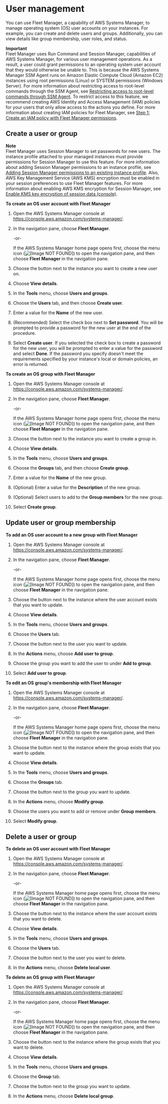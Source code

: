 # User management<a name="fleet-user-management"></a>

You can use Fleet Manager, a capability of AWS Systems Manager, to manage operating system \(OS\) user accounts on your instances\. For example, you can create and delete users and groups\. Additionally, you can view details like group membership, user roles, and status\.

**Important**  
Fleet Manager uses Run Command and Session Manager, capabilities of AWS Systems Manager, for various user management operations\. As a result, a user could grant permissions to an operating system user account that they would otherwise be unable to\. This is because the AWS Systems Manager SSM Agent runs on Amazon Elastic Compute Cloud \(Amazon EC2\) instances using root permissions \(Linux\) or SYSTEM permissions \(Windows Server\)\. For more information about restricting access to root\-level commands through the SSM Agent, see [Restricting access to root\-level commands through SSM Agent](ssm-agent-restrict-root-level-commands.md)\. To restrict access to this feature, we recommend creating AWS Identity and Access Management \(IAM\) policies for your users that only allow access to the actions you define\. For more information about creating IAM policies for Fleet Manager, see [Step 1: Create an IAM policy with Fleet Manager permissions](fleet-setup-iam.md)\.

## Create a user or group<a name="fleet-user-management-create"></a>

**Note**  
Fleet Manager uses Session Manager to set passwords for new users\. The instance profile attached to your managed instances must provide permissions for Session Manager to use this feature\. For more information about adding Session Manager permissions to an instance profile, see [Adding Session Manager permissions to an existing instance profile](getting-started-add-permissions-to-existing-profile.md)\. Also, AWS Key Management Service \(AWS KMS\) encryption must be enabled in your session preferences to use Fleet Manager features\. For more information about enabling AWS KMS encryption for Session Manager, see [Enable KMS key encryption of session data \(console\)](session-preferences-enable-encryption.md)\.

**To create an OS user account with Fleet Manager**

1. Open the AWS Systems Manager console at [https://console\.aws\.amazon\.com/systems\-manager/](https://console.aws.amazon.com/systems-manager/)\.

1. In the navigation pane, choose **Fleet Manager**\.

   \-or\-

   If the AWS Systems Manager home page opens first, choose the menu icon \(![\[Image NOT FOUND\]](http://docs.aws.amazon.com/systems-manager/latest/userguide/images/menu-icon-small.png)\) to open the navigation pane, and then choose **Fleet Manager** in the navigation pane\.

1. Choose the button next to the instance you want to create a new user on\.

1. Choose **View details**\.

1. In the **Tools** menu, choose **Users and groups**\.

1. Choose the **Users** tab, and then choose **Create user**\.

1. Enter a value for the **Name** of the new user\.

1. \(Recommended\) Select the check box next to **Set password**\. You will be prompted to provide a password for the new user at the end of the procedure\.

1. Select **Create user**\. If you selected the check box to create a password for the new user, you will be prompted to enter a value for the password and select **Done**\. If the password you specify doesn't meet the requirements specified by your instance's local or domain policies, an error is returned\.

**To create an OS group with Fleet Manager**

1. Open the AWS Systems Manager console at [https://console\.aws\.amazon\.com/systems\-manager/](https://console.aws.amazon.com/systems-manager/)\.

1. In the navigation pane, choose **Fleet Manager**\.

   \-or\-

   If the AWS Systems Manager home page opens first, choose the menu icon \(![\[Image NOT FOUND\]](http://docs.aws.amazon.com/systems-manager/latest/userguide/images/menu-icon-small.png)\) to open the navigation pane, and then choose **Fleet Manager** in the navigation pane\.

1. Choose the button next to the instance you want to create a group in\.

1. Choose **View details**\.

1. In the **Tools** menu, choose **Users and groups**\.

1. Choose the **Groups** tab, and then choose **Create group**\.

1. Enter a value for the **Name** of the new group\.

1. \(Optional\) Enter a value for the **Description** of the new group\.

1. \(Optional\) Select users to add to the **Group members** for the new group\.

1. Select **Create group**\.

## Update user or group membership<a name="fleet-user-management-update"></a>

**To add an OS user account to a new group with Fleet Manager**

1. Open the AWS Systems Manager console at [https://console\.aws\.amazon\.com/systems\-manager/](https://console.aws.amazon.com/systems-manager/)\.

1. In the navigation pane, choose **Fleet Manager**\.

   \-or\-

   If the AWS Systems Manager home page opens first, choose the menu icon \(![\[Image NOT FOUND\]](http://docs.aws.amazon.com/systems-manager/latest/userguide/images/menu-icon-small.png)\) to open the navigation pane, and then choose **Fleet Manager** in the navigation pane\.

1. Choose the button next to the instance where the user account exists that you want to update\.

1. Choose **View details**\.

1. In the **Tools** menu, choose **Users and groups**\.

1. Choose the **Users** tab\.

1. Choose the button next to the user you want to update\.

1. In the **Actions** menu, choose **Add user to group**\.

1. Choose the group you want to add the user to under **Add to group**\.

1. Select **Add user to group**\.

**To edit an OS group's membership with Fleet Manager**

1. Open the AWS Systems Manager console at [https://console\.aws\.amazon\.com/systems\-manager/](https://console.aws.amazon.com/systems-manager/)\.

1. In the navigation pane, choose **Fleet Manager**\.

   \-or\-

   If the AWS Systems Manager home page opens first, choose the menu icon \(![\[Image NOT FOUND\]](http://docs.aws.amazon.com/systems-manager/latest/userguide/images/menu-icon-small.png)\) to open the navigation pane, and then choose **Fleet Manager** in the navigation pane\.

1. Choose the button next to the instance where the group exists that you want to update\.

1. Choose **View details**\.

1. In the **Tools** menu, choose **Users and groups**\.

1. Choose the **Groups** tab\.

1. Choose the button next to the group you want to update\.

1. In the **Actions** menu, choose **Modify group**\.

1. Choose the users you want to add or remove under **Group members**\.

1. Select **Modify group**\.

## Delete a user or group<a name="fleet-user-management-delete"></a>

**To delete an OS user account with Fleet Manager**

1. Open the AWS Systems Manager console at [https://console\.aws\.amazon\.com/systems\-manager/](https://console.aws.amazon.com/systems-manager/)\.

1. In the navigation pane, choose **Fleet Manager**\.

   \-or\-

   If the AWS Systems Manager home page opens first, choose the menu icon \(![\[Image NOT FOUND\]](http://docs.aws.amazon.com/systems-manager/latest/userguide/images/menu-icon-small.png)\) to open the navigation pane, and then choose **Fleet Manager** in the navigation pane\.

1. Choose the button next to the instance where the user account exists that you want to delete\.

1. Choose **View details**\.

1. In the **Tools** menu, choose **Users and groups**\.

1. Choose the **Users** tab\.

1. Choose the button next to the user you want to delete\.

1. In the **Actions** menu, choose **Delete local user**\.

**To delete an OS group with Fleet Manager**

1. Open the AWS Systems Manager console at [https://console\.aws\.amazon\.com/systems\-manager/](https://console.aws.amazon.com/systems-manager/)\.

1. In the navigation pane, choose **Fleet Manager**\.

   \-or\-

   If the AWS Systems Manager home page opens first, choose the menu icon \(![\[Image NOT FOUND\]](http://docs.aws.amazon.com/systems-manager/latest/userguide/images/menu-icon-small.png)\) to open the navigation pane, and then choose **Fleet Manager** in the navigation pane\.

1. Choose the button next to the instance where the group exists that you want to delete\.

1. Choose **View details**\.

1. In the **Tools** menu, choose **Users and groups**\.

1. Choose the **Group** tab\.

1. Choose the button next to the group you want to update\.

1. In the **Actions** menu, choose **Delete local group**\.
